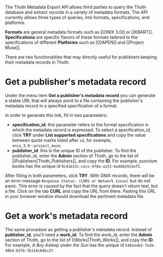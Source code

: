 The Thoth Metadata Export API allows third parties to query the Thoth database and extract records in a variety of metadata formats. The API currently allows three types of queries, into formats, specifications, and platforms. 

**Formats** are general metadata formats such as [[ONIX 3.0]] or [[KBART]]. **Specifications** are specific flavors of these formats tailered to the specifications of different **Platforms** such as [[OAPEN]] and [[Project Muse]].

There are two functionalities that may directly useful for publishers keeping their metadata records in Thoth.

# Get a publisher's metadata record

Under the menu item **Get a publisher's metadata record** you can generate a stable URL that will always point to a file containing the publisher's metadata record in a specified specification of a format.

In order to generate this link, fill in two parameters:
* **specification_id**: this parameter refers to the format specification in which the metadata record is expressed. To select a specification_id, click **TRY** under **List supported specifications** and copy the value between quote marks listed after `id`, for example, `onix_3.0::project_muse`.
* **publisher_id**: this is the unique ID of the publisher. To find the publisher_id, enter the **Admin** section of Thoth, go to the list of [[Publishers|Thoth_Publishers]], and copy the **ID**. For example, punctum books has the unique id `9c41b13c-cecc-4f6a-a151-be4682915ef5`.

After filling in both parameters, click **TRY**. With ONIX records, there will be an error message `Response Status: (CORS or Network Issue)` but do not panic. This error is caused by the fact that the query doesn't return text, but a file. Click on the tab **CURL** and copy the URL from there. Pasting this URL in your browser window should download the pertinent metadata file.

# Get a work's metadata record

The same procedure as getting a publisher's metadata record. Instead of **publisher_id**, you'll need a **work_id**. To find the work_id, enter the **Admin** section of Thoth, go to the list of [[Works|Thoth_Works]], and copy the **ID**. For example, *A Boy Asleep under the Sun* has the unique id `5402ea62-7a1b-48b4-b5fb-7b114c04bc27`.

